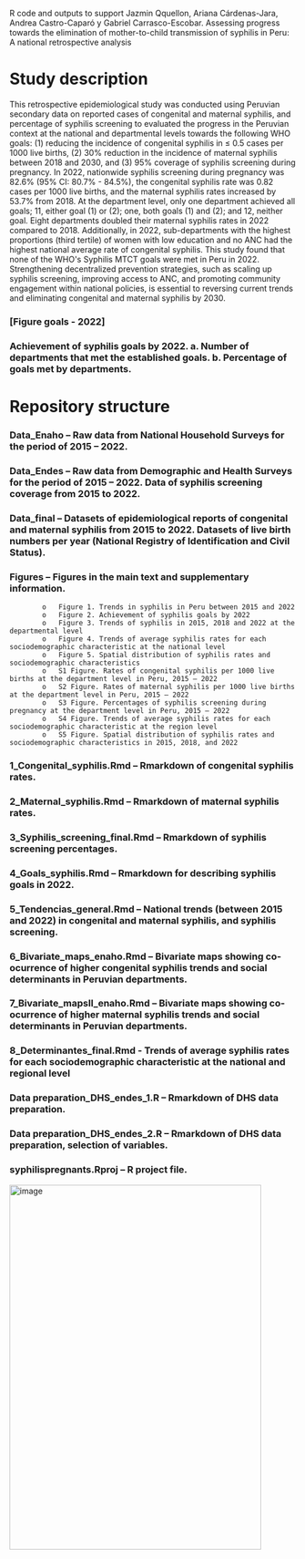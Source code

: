R code and outputs to support Jazmin Qquellon, Ariana Cárdenas-Jara, Andrea Castro-Caparó y Gabriel Carrasco-Escobar. Assessing progress towards the elimination of mother-to-child transmission of syphilis in Peru: A national retrospective analysis
# Study description
This retrospective epidemiological study was conducted using Peruvian secondary data on reported cases of congenital and maternal syphilis, and percentage of syphilis screening to evaluated the progress in the Peruvian context at the national and departmental levels towards the following WHO goals: (1) reducing the incidence of congenital syphilis in ≤ 0.5 cases per 1000 live births, (2) 30% reduction in the incidence of maternal syphilis between 2018 and 2030, and (3) 95% coverage of syphilis screening during pregnancy. In 2022, nationwide syphilis screening during pregnancy was 82.6% (95% CI: 80.7%  - 84.5%), the congenital syphilis rate was 0.82 cases per 1000 live births, and the maternal syphilis rates increased by 53.7% from 2018. At the department level, only one department achieved all goals; 11, either goal (1) or (2); one, both goals (1) and (2); and 12, neither goal. Eight departments doubled their maternal syphilis rates in 2022 compared to 2018. Additionally, in 2022, sub-departments with the highest proportions (third tertile) of women with low education and no ANC had the highest national average rate of congenital syphilis. This study found that none of the WHO's Syphilis MTCT goals were met in Peru in 2022. Strengthening decentralized prevention strategies, such as scaling up syphilis screening, improving access to ANC, and promoting community engagement within national policies, is essential to reversing current trends and eliminating congenital and maternal syphilis by 2030.
### [Figure goals - 2022]
### Achievement of syphilis goals by 2022. a. Number of departments that met the established goals. b. Percentage of goals met by departments.
# Repository structure
### 	Data_Enaho – Raw data from National Household Surveys for the period of 2015 – 2022. 
### 	Data_Endes – Raw data from Demographic and Health Surveys for the period of 2015 – 2022. Data of syphilis screening coverage from 2015 to 2022.
### 	Data_final – Datasets of epidemiological reports of congenital and maternal syphilis from 2015 to 2022. Datasets of live birth numbers per year (National Registry of Identification and Civil Status).
### 	Figures – Figures in the main text and supplementary information.
            o	Figure 1. Trends in syphilis in Peru between 2015 and 2022
            o	Figure 2. Achievement of syphilis goals by 2022
            o	Figure 3. Trends of syphilis in 2015, 2018 and 2022 at the departmental level
            o	Figure 4. Trends of average syphilis rates for each sociodemographic characteristic at the national level
            o	Figure 5. Spatial distribution of syphilis rates and sociodemographic characteristics
            o	S1 Figure. Rates of congenital syphilis per 1000 live births at the department level in Peru, 2015 – 2022
            o	S2 Figure. Rates of maternal syphilis per 1000 live births at the department level in Peru, 2015 – 2022
            o	S3 Figure. Percentages of syphilis screening during pregnancy at the department level in Peru, 2015 – 2022
            o	S4 Figure. Trends of average syphilis rates for each sociodemographic characteristic at the region level
            o	S5 Figure. Spatial distribution of syphilis rates and sociodemographic characteristics in 2015, 2018, and 2022
### 	1_Congenital_syphilis.Rmd – Rmarkdown of congenital syphilis rates.
### 	2_Maternal_syphilis.Rmd – Rmarkdown of maternal syphilis rates.
### 	3_Syphilis_screening_final.Rmd – Rmarkdown of syphilis screening percentages.
### 	4_Goals_syphilis.Rmd – Rmarkdown for describing syphilis goals in 2022.
### 	5_Tendencias_general.Rmd – National trends (between 2015 and 2022) in congenital and maternal syphilis, and syphilis screening.
### 	6_Bivariate_maps_enaho.Rmd – Bivariate maps showing co-ocurrence of higher congenital syphilis trends and social determinants in Peruvian departments.
### 	7_Bivariate_mapsII_enaho.Rmd – Bivariate maps showing co-ocurrence of higher maternal syphilis trends and social determinants in Peruvian departments.
###         8_Determinantes_final.Rmd - Trends of average syphilis rates for each sociodemographic characteristic at the national and regional level
### 	Data preparation_DHS_endes_1.R – Rmarkdown of DHS data preparation.
### 	Data preparation_DHS_endes_2.R – Rmarkdown of DHS data preparation, selection of variables.
### 	syphilispregnants.Rproj – R project file.
<img width="442" height="640" alt="image" src="https://github.com/user-attachments/assets/a867161f-1735-4ac3-8c45-094b65b417ea" />
